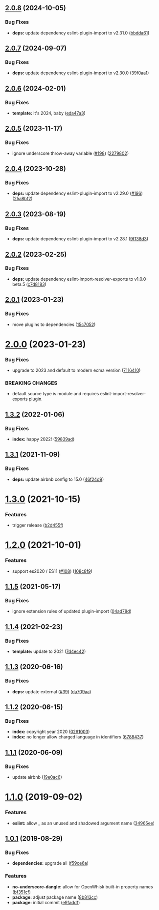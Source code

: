 ## [2.0.8](https://github.com/adobe/helix-eslint-config/compare/v2.0.7...v2.0.8) (2024-10-05)


### Bug Fixes

* **deps:** update dependency eslint-plugin-import to v2.31.0 ([bbdda61](https://github.com/adobe/helix-eslint-config/commit/bbdda61baf718e17413588cf73f2aea194a2360d))

## [2.0.7](https://github.com/adobe/helix-eslint-config/compare/v2.0.6...v2.0.7) (2024-09-07)


### Bug Fixes

* **deps:** update dependency eslint-plugin-import to v2.30.0 ([39f0aa1](https://github.com/adobe/helix-eslint-config/commit/39f0aa1dcb38d0c568056988674e1a0b46eabf1c))

## [2.0.6](https://github.com/adobe/helix-eslint-config/compare/v2.0.5...v2.0.6) (2024-02-01)


### Bug Fixes

* **template:** it's 2024, baby ([eda47a3](https://github.com/adobe/helix-eslint-config/commit/eda47a326e1d897de1c896753b8441fd8f452055))

## [2.0.5](https://github.com/adobe/helix-eslint-config/compare/v2.0.4...v2.0.5) (2023-11-17)


### Bug Fixes

* ignore underscore throw-away variable ([#198](https://github.com/adobe/helix-eslint-config/issues/198)) ([2279802](https://github.com/adobe/helix-eslint-config/commit/2279802ed7f305352e682bcad892f4634a8f371b))

## [2.0.4](https://github.com/adobe/helix-eslint-config/compare/v2.0.3...v2.0.4) (2023-10-28)


### Bug Fixes

* **deps:** update dependency eslint-plugin-import to v2.29.0 ([#196](https://github.com/adobe/helix-eslint-config/issues/196)) ([25a8bf2](https://github.com/adobe/helix-eslint-config/commit/25a8bf2688c9da15a5bcba7cff1e5b4e01dbffdc))

## [2.0.3](https://github.com/adobe/helix-eslint-config/compare/v2.0.2...v2.0.3) (2023-08-19)


### Bug Fixes

* **deps:** update dependency eslint-plugin-import to v2.28.1 ([9f138d3](https://github.com/adobe/helix-eslint-config/commit/9f138d3efe99d0eccad732f37382879d1186f0a4))

## [2.0.2](https://github.com/adobe/helix-eslint-config/compare/v2.0.1...v2.0.2) (2023-02-25)


### Bug Fixes

* **deps:** update dependency eslint-import-resolver-exports to v1.0.0-beta.5 ([c7d8183](https://github.com/adobe/helix-eslint-config/commit/c7d8183c0ba143475bbd2a6303ebdcfa58b60ba0))

## [2.0.1](https://github.com/adobe/helix-eslint-config/compare/v2.0.0...v2.0.1) (2023-01-23)


### Bug Fixes

* move plugins to dependencies ([15c7052](https://github.com/adobe/helix-eslint-config/commit/15c7052fdf26a905c784cde06dc3e3aae9425ea3))

# [2.0.0](https://github.com/adobe/helix-eslint-config/compare/v1.3.2...v2.0.0) (2023-01-23)


### Bug Fixes

* upgrade to 2023 and default to modern ecma version ([7116410](https://github.com/adobe/helix-eslint-config/commit/71164103605a9b50033b3c40e8c47b9401ea01f6))


### BREAKING CHANGES

* default source type is module and requires eslint-import-resolver-exports plugin.

## [1.3.2](https://github.com/adobe/helix-eslint-config/compare/v1.3.1...v1.3.2) (2022-01-06)


### Bug Fixes

* **index:** happy 2022! ([59839ad](https://github.com/adobe/helix-eslint-config/commit/59839ad6479a01a00da4ec9af8fd9b14d8286e5f))

## [1.3.1](https://github.com/adobe/helix-eslint-config/compare/v1.3.0...v1.3.1) (2021-11-09)


### Bug Fixes

* **deps:** update airbnb config to 15.0 ([46f24d9](https://github.com/adobe/helix-eslint-config/commit/46f24d9fb150b2cf95945b533040a4ea0f205259))

# [1.3.0](https://github.com/adobe/helix-eslint-config/compare/v1.2.0...v1.3.0) (2021-10-15)


### Features

* trigger release ([b2d455f](https://github.com/adobe/helix-eslint-config/commit/b2d455f58ad05cb7d06168ccff055ad29dcaa873))

# [1.2.0](https://github.com/adobe/helix-eslint-config/compare/v1.1.5...v1.2.0) (2021-10-01)


### Features

* support es2020 / ES11 ([#108](https://github.com/adobe/helix-eslint-config/issues/108)) ([108c8f9](https://github.com/adobe/helix-eslint-config/commit/108c8f951a248cd2411c529c1f38f132601d1eae))

## [1.1.5](https://github.com/adobe/helix-eslint-config/compare/v1.1.4...v1.1.5) (2021-05-17)


### Bug Fixes

* ignore extension rules of updated plugin-import ([04ad78d](https://github.com/adobe/helix-eslint-config/commit/04ad78daae0586a0afd964cf0aec01bdbf999d05))

## [1.1.4](https://github.com/adobe/helix-eslint-config/compare/v1.1.3...v1.1.4) (2021-02-23)


### Bug Fixes

* **template:** update to 2021 ([7d4ec42](https://github.com/adobe/helix-eslint-config/commit/7d4ec42d6dcd391403623d1d4c6dab9dc3920634))

## [1.1.3](https://github.com/adobe/helix-eslint-config/compare/v1.1.2...v1.1.3) (2020-06-16)


### Bug Fixes

* **deps:** update external ([#39](https://github.com/adobe/helix-eslint-config/issues/39)) ([da709aa](https://github.com/adobe/helix-eslint-config/commit/da709aa6a2c02e000f89cc7b12e4b822710dbd19))

## [1.1.2](https://github.com/adobe/helix-eslint-config/compare/v1.1.1...v1.1.2) (2020-06-15)


### Bug Fixes

* **index:** copyright year 2020 ([0261003](https://github.com/adobe/helix-eslint-config/commit/0261003b2ceea02e0269c4d4bd1e7f332435b716))
* **index:** no longer allow charged language in identifiers ([6788437](https://github.com/adobe/helix-eslint-config/commit/6788437f73beefb0e7fdcd03096738fc8f3b0699))

## [1.1.1](https://github.com/adobe/helix-eslint-config/compare/v1.1.0...v1.1.1) (2020-06-09)


### Bug Fixes

* update airbnb ([19e0ac6](https://github.com/adobe/helix-eslint-config/commit/19e0ac68ec806611fcaeb970bd776af266c26020))

# [1.1.0](https://github.com/adobe/helix-eslint-config/compare/v1.0.1...v1.1.0) (2019-09-02)


### Features

* **eslint:** allow _ as an unused and shadowed argument name ([34965ee](https://github.com/adobe/helix-eslint-config/commit/34965ee))

## [1.0.1](https://github.com/adobe/helix-eslint-config/compare/v1.0.0...v1.0.1) (2019-08-29)

### Bug Fixes

* **dependencies:** upgrade all ([f59ce6a](https://github.com/adobe/helix-eslint-config/commit/f59ce6a))


### Features

* **no-underscore-dangle:** allow for OpenWhisk built-in property names ([bf351cf](https://github.com/adobe/helix-eslint-config/commit/bf351cf))
* **package:** adjust package name ([8b813cc](https://github.com/adobe/helix-eslint-config/commit/8b813cc))
* **package:** initial commit ([e9faddf](https://github.com/adobe/helix-eslint-config/commit/e9faddf))

